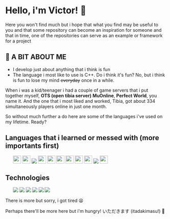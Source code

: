 <div>
  <h1> Hello, i'm Victor! 🤡 </h1>
</div>
  <p>
    Here you won't find much but i hope that what you find may be useful to you and that some repository 
    can become an inspiration for someone and that in time, one of the repositories can serve as an example or framework for a project
  </p>
  <h2>🤰 A BIT ABOUT ME</h2>
  <ul>
    <li> I develop just about anything that i think is fun</li>
    <li>The language i most like to use is C++. Do i think it's fun? No, but i think is fun to lose my mind <s>everyday</s> once in a while.</li>
  </ul>
  When i was a kid/teenager i had a couple of game servers that i put together myself, <b>OTS (open tibia server)</b> <b>MuOnline</b>, <b>Perfect World</b>, you name it.
  And the one that i most liked and worked, Tibia, got about 334 simultaneously players online in just one month.

  <fragment>So without much further a do here are some of the languages i've used on my lifetime. Ready?</fragment>
<h2>Languages that i learned or messed with (more importants first)</h2>
<ul>
  <img src="https://img.shields.io/badge/C++-blue" height="25">
  <img src="https://img.shields.io/badge/java-%23007396.svg?&style=for-the-badge&logo=java&logoColor=white" height="25">
  <img src="https://img.shields.io/badge/flutter-%2302569B.svg?&style=for-the-badge&logo=flutter&logoColor=white height="25">
  <img src="https://img.shields.io/badge/dart-%230175C2.svg?&style=for-the-badge&logo=dart&logoColor=white" height="25">
  <img src="https://img.shields.io/badge/javascript-%23F7DF1E.svg?&style=for-the-badge&logo=javascript&logoColor=black" height="25">
  <img src="https://img.shields.io/badge/SQL-blue" height="25">
  <img src="https://img.shields.io/badge/python-%233776AB.svg?&style=for-the-badge&logo=python&logoColor=white" height="25">
  <img src="https://img.shields.io/badge/Pascal-blue" height="25">
  <img src="https://img.shields.io/badge/Visual Basic 6-blue" height="25">
  <img src="https://img.shields.io/badge/typescript-%233178C6.svg?&style=for-the-badge&logo=typescript&logoColor=white" height"25">
  <img src="https://img.shields.io/badge/Assembly-blue" height="25">
</ul>

<h2>Technologies</h2>

<ul>
  <img src="https://img.shields.io/badge/git-%23F05032.svg?&style=for-the-badge&logo=git&logoColor=white">
  <img src="https://img.shields.io/badge/github-%23181717.svg?&style=for-the-badge&logo=github&logoColor=white">
  <img src="https://img.shields.io/badge/react-grey.svg?&style=for-the-badge&logo=react&logoColor=%2361DAFB">
  <img src="https://img.shields.io/badge/next-%23000000.svg?&style=for-the-badge&logo=next.js&logoColor=white">
  <img src="https://img.shields.io/badge/mysql-%234479A1.svg?&style=for-the-badge&logo=mysql&logoColor=white">
  <img src="https://img.shields.io/badge/mariadb-%23003545.svg?&style=for-the-badge&logo=mariadb&logoColor=white">
</ul>

There is more but sorry, i got tired 😫

Perhaps there'll be more here but i'm hungry! いただきます (itadakimasu!) 🍜
<!---
r4vendust/r4vendust is a ✨ special ✨ repository because its `README.md` (this file) appears on your GitHub profile.
You can click the Preview link to take a look at your changes.
--->
